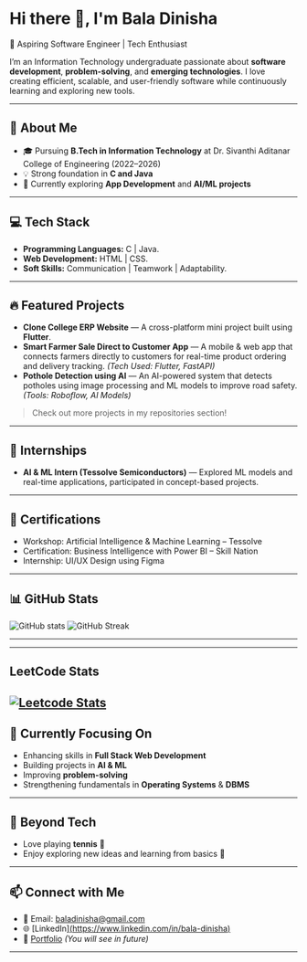 # Hi there 👋, I'm Bala Dinisha

🚀 Aspiring Software Engineer | Tech Enthusiast

I’m an Information Technology undergraduate passionate about **software development**, **problem-solving**, and **emerging technologies**. I love creating efficient, scalable, and user-friendly software while continuously learning and exploring new tools.

---

## 💫 About Me

* 🎓 Pursuing **B.Tech in Information Technology** at Dr. Sivanthi Aditanar College of Engineering (2022–2026)
* 💡 Strong foundation in **C and Java**
* 🌱 Currently exploring **App Development** and **AI/ML projects**

---

## 💻 Tech Stack

* **Programming Languages:** C | Java.
* **Web Development:** HTML | CSS.
* **Soft Skills:** Communication | Teamwork | Adaptability.

---

## 🔥 Featured Projects

* **Clone College ERP Website** — A cross-platform mini project built using **Flutter**.
* **Smart Farmer Sale Direct to Customer App** — A mobile & web app that connects farmers directly to customers for real-time product ordering and delivery tracking. *(Tech Used: Flutter, FastAPI)*
* **Pothole Detection using AI** — An AI-powered system that detects potholes using image processing and ML models to improve road safety. *(Tools: Roboflow, AI Models)*

> Check out more projects in my repositories section!

---

## 🧠 Internships
* **AI & ML Intern (Tessolve Semiconductors)** — Explored ML models and real-time applications, participated in concept-based projects.

---

## 📜 Certifications

* Workshop: Artificial Intelligence & Machine Learning – Tessolve
* Certification: Business Intelligence with Power BI – Skill Nation
* Internship: UI/UX Design using Figma

---

## 📊 GitHub Stats
![GitHub stats](https://github-readme-stats.vercel.app/api?username=BALA-DINISHA&show_icons=true&theme=radical)
![GitHub Streak](https://github-readme-streak-stats.herokuapp.com/?user=BALA-DINISHA&theme=radical)

---
---
## LeetCode Stats
[![Leetcode Stats](https://leetcard.jacoblin.cool/baladinisha?ext=contest&theme=dark)](https://leetcode.com/baladinisha)
---

## 🌱 Currently Focusing On

* Enhancing skills in **Full Stack Web Development**
* Building projects in **AI & ML**
* Improving **problem-solving** 
* Strengthening fundamentals in **Operating Systems** & **DBMS**

---

## 🎨 Beyond Tech

* Love playing **tennis** 🎾
* Enjoy exploring new ideas and learning from basics 🌱

---

## 📫 Connect with Me
* 📧 Email: [baladinisha@gmail.com](mailto:baladinisha@gmail.com)
* 🌐 [LinkedIn][(https://www.linkedin.com/in/bala-dinisha)](https://www.linkedin.com/public-profile/settings?trk=d_flagship3_profile_self_view_public_profile)
* 💼 [Portfolio](https://your-portfolio.example) *(You will see in future)*

---


